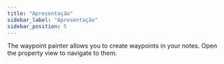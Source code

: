 ```yaml
---
title: "Apresentação"
sidebar_label: "Apresentação"
sidebar_position: 5
---
```


The waypoint painter allows you to create waypoints in your notes. Open the property view to navigate to them.
